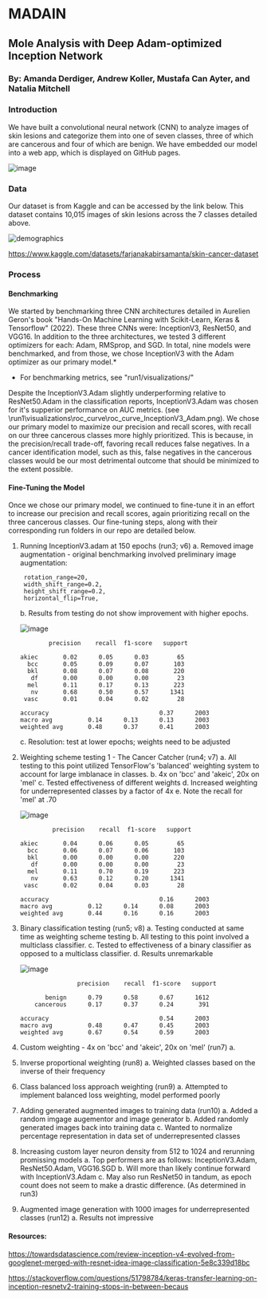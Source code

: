 # MADAIN
## Mole Analysis with Deep Adam-optimized Inception Network

### By: Amanda Derdiger, Andrew Koller, Mustafa Can Ayter, and Natalia Mitchell

### Introduction
We have built a convolutional neural network (CNN) to analyze images of skin lesions and categorize them into one of seven classes, three of which are cancerous and four of which are benign. We have embedded our model into a web app, which is displayed on GitHub pages. 

![image](https://github.com/aderdiger/MADAIN/assets/148494444/e6325a45-a732-4b5b-a062-8a81e86cea94)

### Data
Our dataset is from Kaggle and can be accessed by the link below. This dataset contains 10,015 images of skin lesions across the 7 classes detailed above.

![demographics](https://github.com/aderdiger/MADAIN/assets/148494444/b67fe672-58c2-47b1-9d63-bf7c1cfeb654)


https://www.kaggle.com/datasets/farjanakabirsamanta/skin-cancer-dataset

### Process

#### Benchmarking
We started by benchmarking three CNN architectures detailed in Aurelien Geron's book "Hands-On Machine Learning with Scikit-Learn, Keras & Tensorflow" (2022). These three CNNs were: InceptionV3, ResNet50, and VGG16. In addition to the three architectures, we tested 3 different optimizers for each: Adam, RMSprop, and SGD. In total, nine models were benchmarked, and from those, we chose InceptionV3 with the Adam optimizer as our primary model.*

* For benchmarking metrics, see "run1/visualizations/"

Despite the InceptionV3.Adam slightly underperforming relative to ResNet50.Adam in the classification reports, InceptionV3.Adam was chosen for it's supperior performance on AUC metrics. (see \run1\visualizations\roc_curve\roc_curve_InceptionV3_Adam.png). We chose our primary model to maximize our precision and recall scores, with recall on our three cancerous classes more highly prioritized. This is because, in the precision/recall trade-off, favoring recall reduces false negatives. In a cancer identification model, such as this, false negatives in the cancerous classes would be our most detrimental outcome that should be minimized to the extent possible. 

#### Fine-Tuning the Model
Once we chose our primary model, we continued to fine-tune it in an effort to increase our precision and recall scores, again prioritizing recall on the three cancerous classes. Our fine-tuning steps, along with their corresponding run folders in our repo are detailed below.

1. Running InceptionV3.adam at 150 epochs (run3; v6)
    a. Removed image augmentation - original benchmarking involved preliminary image augmentation:

        rotation_range=20,
        width_shift_range=0.2,
        height_shift_range=0.2,
        horizontal_flip=True,

    b. Results from testing do not show improvement with higher epochs. 

    ![image](https://github.com/aderdiger/MADAIN/blob/main/run3/visualizations/roc_curve_InceptionV3_Adam.png)

               precision    recall  f1-score   support

       akiec       0.02      0.05      0.03        65
         bcc       0.05      0.09      0.07       103
         bkl       0.08      0.07      0.08       220
          df       0.00      0.00      0.00        23
         mel       0.11      0.17      0.13       223
          nv       0.68      0.50      0.57      1341
        vasc       0.01      0.04      0.02        28
   
       accuracy                               0.37      2003
       macro avg          0.14      0.13      0.13      2003
       weighted avg       0.48      0.37      0.41      2003


    c. Resolution: test at lower epochs; weights need to be adjusted 

2. Weighting scheme testing 1 - The Cancer Catcher (run4; v7)
    a. All testing to this point utilized TensorFlow's 'balanced' weighting system to account for large imblanace in classes.
    b. 4x on 'bcc' and 'akeic', 20x on 'mel'
    c. Tested effectiveness of different weights 
    d. Increased weighting for underrepresented classes by a factor of 4x
    e. Note the recall for 'mel' at .70

    ![image](https://github.com/aderdiger/MADAIN/blob/a90a26d55caa387aa8614be2b8cad85adb77fffb/run4/run7/visualizations/roc_curve_InceptionV3_Adam.png)
    

                precision    recall  f1-score   support

       akiec       0.04      0.06      0.05        65
         bcc       0.06      0.07      0.06       103
         bkl       0.00      0.00      0.00       220
          df       0.00      0.00      0.00        23
         mel       0.11      0.70      0.19       223
          nv       0.63      0.12      0.20      1341
        vasc       0.02      0.04      0.03        28
   
       accuracy                               0.16      2003
       macro avg          0.12      0.14      0.08      2003
       weighted avg       0.44      0.16      0.16      2003

4. Binary classification testing (run5; v8)
    a. Testing conducted at same time as weighting scheme testing
    b. All testing to this point involved a multiclass classifier.
    c. Tested to effectiveness of a binary classifier as opposed to a multiclass classifier.
    d. Results unremarkable

   ![image](https://github.com/aderdiger/MADAIN/blob/9736cacc4e400c7f9d526d057b93111dd322f4d7/run5/visualizations/roc_curve_InceptionV3_Adam.png)

                       precision    recall  f1-score   support

              benign      0.79      0.58      0.67      1612
           cancerous      0.17      0.37      0.24       391

       accuracy                               0.54      2003
       macro avg          0.48      0.47      0.45      2003
       weighted avg       0.67      0.54      0.59      2003


5. Custom weighting - 4x on 'bcc' and 'akeic', 20x on 'mel' (run7)
    a. 
6. Inverse proportional weighting (run8)
    a. Weighted classes based on the inverse of their frequency
   
7. Class balanced loss approach weighting (run9)
    a. Attempted to implement balanced loss weighting, model performed poorly
8. Adding generated augmented images to training data (run10)
    a. Added a random imgage augementor and image generator 
    b. Added randomly generated images back into training data 
    c. Wanted to normalize percentage representation in data set of underrepresented classes
9. Increasing custom layer neuron density from 512 to 1024 and rerunning promissing models
    a. Top performers are as follows: InceptionV3.Adam, ResNet50.Adam, VGG16.SGD
    b. Will more than likely continue forward with InceptionV3.Adam
    c. May also run ResNet50 in tandum, as epoch count does not seem to make a drastic difference. (As determined in run3)
10. Augmented image generation with 1000 images for underrepresented classes (run12)
    a. Results not impressive


#### Resources:

https://towardsdatascience.com/review-inception-v4-evolved-from-googlenet-merged-with-resnet-idea-image-classification-5e8c339d18bc

https://stackoverflow.com/questions/51798784/keras-transfer-learning-on-inception-resnetv2-training-stops-in-between-becaus